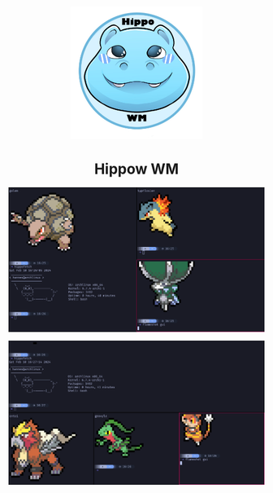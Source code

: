 <p align="center">
  <img src="images/logo.JPG" width="260" heigth="120" alt="Gopher"/>
  <h1 align="center">Hippow WM</h1>
</p>


![showcase](images/showcase.png)


![showcase](images/showcase_1.png)

